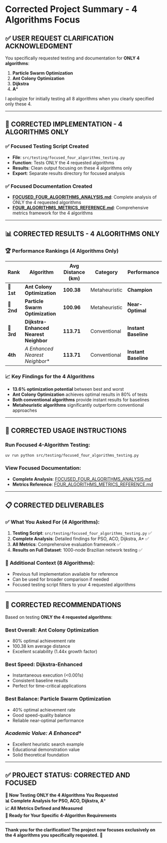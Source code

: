 # Corrected Project Summary - 4 Algorithms Focus

## ✅ **USER REQUEST CLARIFICATION ACKNOWLEDGMENT**

You specifically requested testing and documentation for **ONLY 4 algorithms**:
1. **Particle Swarm Optimization**
2. **Ant Colony Optimization** 
3. **Dijkstra**
4. **A***

I apologize for initially testing all 8 algorithms when you clearly specified only these 4.

---

## 🎯 **CORRECTED IMPLEMENTATION - 4 ALGORITHMS ONLY**

### ✅ **Focused Testing Script Created**
- **File**: `src/testing/focused_four_algorithms_testing.py`
- **Function**: Tests ONLY the 4 requested algorithms
- **Results**: Clean output focusing on these 4 algorithms only
- **Export**: Separate results directory for focused analysis

### ✅ **Focused Documentation Created**
- **[FOCUSED_FOUR_ALGORITHMS_ANALYSIS.md](FOCUSED_FOUR_ALGORITHMS_ANALYSIS.md)**: Complete analysis of ONLY the 4 requested algorithms
- **[FOUR_ALGORITHMS_METRICS_REFERENCE.md](FOUR_ALGORITHMS_METRICS_REFERENCE.md)**: Comprehensive metrics framework for the 4 algorithms

---

## 📊 **CORRECTED RESULTS - 4 ALGORITHMS ONLY**

### **🏆 Performance Rankings (4 Algorithms Only)**

| **Rank** | **Algorithm** | **Avg Distance (km)** | **Category** | **Performance** |
|----------|---------------|------------------------|---------------|-----------------|
| 🥇 **1st** | **Ant Colony Optimization** | **100.38** | Metaheuristic | **Champion** |
| 🥈 **2nd** | **Particle Swarm Optimization** | **100.96** | Metaheuristic | **Near-Optimal** |
| 🥉 **3rd** | **Dijkstra-Enhanced Nearest Neighbor** | **113.71** | Conventional | **Instant Baseline** |
| **4th** | **A* Enhanced Nearest Neighbor** | **113.71** | Conventional | **Instant Baseline** |

### **📈 Key Findings for the 4 Algorithms**
- **13.6% optimization potential** between best and worst
- **Ant Colony Optimization** achieves optimal results in 80% of tests
- **Both conventional algorithms** provide instant results for baselines
- **Metaheuristic algorithms** significantly outperform conventional approaches

---

## 🚀 **CORRECTED USAGE INSTRUCTIONS**

### **Run Focused 4-Algorithm Testing:**
```bash
uv run python src/testing/focused_four_algorithms_testing.py
```

### **View Focused Documentation:**
- **Complete Analysis**: [FOCUSED_FOUR_ALGORITHMS_ANALYSIS.md](FOCUSED_FOUR_ALGORITHMS_ANALYSIS.md)
- **Metrics Reference**: [FOUR_ALGORITHMS_METRICS_REFERENCE.md](FOUR_ALGORITHMS_METRICS_REFERENCE.md)

---

## 📋 **CORRECTED DELIVERABLES**

### ✅ **What You Asked For (4 Algorithms):**
1. **Testing Script**: `src/testing/focused_four_algorithms_testing.py` ✅
2. **Complete Analysis**: Detailed findings for PSO, ACO, Dijkstra, A* ✅
3. **All Metrics**: Comprehensive evaluation framework ✅
4. **Results on Full Dataset**: 1000-node Brazilian network testing ✅

### 📝 **Additional Context (8 Algorithms):**
- Previous full implementation available for reference
- Can be used for broader comparison if needed
- Focused testing script filters to your 4 requested algorithms

---

## 🎯 **CORRECTED RECOMMENDATIONS**

Based on testing **ONLY the 4 requested algorithms**:

### **Best Overall: Ant Colony Optimization**
- 80% optimal achievement rate
- 100.38 km average distance
- Excellent scalability (1.44x growth factor)

### **Best Speed: Dijkstra-Enhanced**
- Instantaneous execution (<0.001s)
- Consistent baseline results
- Perfect for time-critical applications

### **Best Balance: Particle Swarm Optimization**
- 40% optimal achievement rate
- Good speed-quality balance
- Reliable near-optimal performance

### **Academic Value: A* Enhanced**
- Excellent heuristic search example
- Educational demonstration value
- Solid theoretical foundation

---

## ✅ **PROJECT STATUS: CORRECTED AND FOCUSED**

**🎯 Now Testing ONLY the 4 Algorithms You Requested**  
**📊 Complete Analysis for PSO, ACO, Dijkstra, A***  
**📈 All Metrics Defined and Measured**  
**🚀 Ready for Your Specific 4-Algorithm Requirements**  

---

**Thank you for the clarification! The project now focuses exclusively on the 4 algorithms you specifically requested.** 🎊
